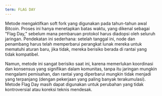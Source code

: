 ```yaml
---
term: FLAG DAY
---
```


Metode mengaktifkan soft fork yang digunakan pada tahun-tahun awal Bitcoin. Proses ini hanya menetapkan batas waktu, yang dikenal sebagai "Flag Day," sebelum mana pembaruan protokol harus diadopsi oleh seluruh jaringan. Pendekatan ini sederhana: setelah tanggal ini, node dan penambang harus telah memperbarui perangkat lunak mereka untuk mematuhi aturan baru, jika tidak, mereka berisiko berada di rantai yang tidak kompatibel.

Namun, metode ini sangat berisiko saat ini, karena memerlukan koordinasi dan konsensus yang signifikan dalam komunitas, tanpa itu jaringan mungkin mengalami pemisahan, dan rantai yang diperbarui mungkin tidak menjadi yang terpanjang (dengan pekerjaan yang paling banyak terakumulasi). Metode Flag Day masih dapat digunakan untuk perubahan yang tidak kontroversial atau koreksi teknis mendesak.